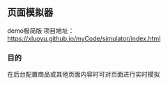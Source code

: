 ## 页面模拟器
demo极简版
项目地址： https://xluoyu.github.io/myCode/simulator/index.html

### 目的
在后台配置商品或其他页面内容时可对页面进行实时模拟